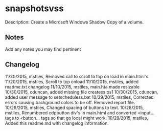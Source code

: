 snapshotsvss
============
Description: Create a Microsoft Windows Shadow Copy of a volume.

Notes
----
Add any notes you may find pertinent 

Changelog
----
11/20/2015, mstiles, Removed call to scroll to top on load in main.html's
11/20/2015, mstiles, Scroll to top onload
11/10/2015, mstiles, added readme.txt changelog
11/10/2015, mstiles, main.hta made resizable
10/30/2015, cduncan, added missing file createss.ps1
10/30/2015, cduncan, added user message to setscheduless.bat
10/29/2015, mstiles, Corrected errors causing background colors to be off. Removed report file.
10/29/2015, mstiles, Changed spacing of buttons to text.
10/28/2015, mstiles, Renumbered cdpbutton div's in main.html and converted <input... tags to <button... tags so that go local might work.
10/28/2015, mstiles, Added this readme.md with changelog information.
